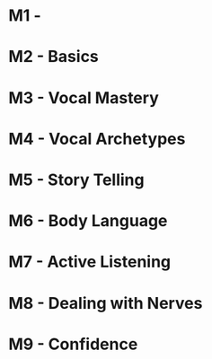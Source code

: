 # M1 - 
# M2 - Basics

# M3 - Vocal Mastery

# M4 - Vocal Archetypes

# M5 - Story Telling

# M6 - Body Language

# M7 - Active Listening

# M8 - Dealing with Nerves

# M9 - Confidence
